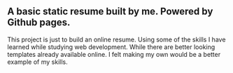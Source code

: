 ## A basic static resume built by me. Powered by Github pages.

This project is just to build an online resume. Using some of the skills I have
learned while studying web development. While there are better looking templates
already available online. I felt making my own would be a better example of my
skills.
